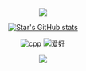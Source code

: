 ## 

<div id="title" align=center>

<p align="center">
<img src="https://capsule-render.vercel.app/api?type=waving&color=timeGradient&height=300&&section=header&text=TITLE&fontSize=90&fontAlign=50&fontAlignY=30&desc=I am Star!&descAlign=50&descSize=30&descAlignY=60&animation=twinkling" />
</p>



[![Star's GitHub stats](https://github-readme-stats.vercel.app/api?username=380561016&show_icons=true&theme=tokyonight)]([https://b23.tv/iEJTnPp](https://space.bilibili.com/177308205))

[![cpp](https://img.shields.io/badge/code-C++-blue)](https://learn.microsoft.com/zh-cn/cpp/cpp/welcome-back-to-cpp-modern-cpp) 
![爱好](https://img.shields.io/badge/爱好-二次元-red)



<img src="https://moe-counter.glitch.me/get/@star?theme=rule34">

</div>


